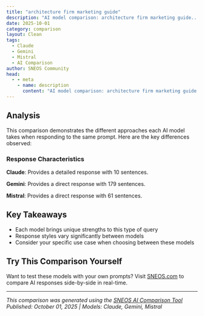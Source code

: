 ```yaml
---
title: "architecture firm marketing guide"
description: "AI model comparison: architecture firm marketing guide..."
date: 2025-10-01
category: comparison
layout: Clean
tags:
  - Claude
  - Gemini
  - Mistral
  - AI Comparison
author: SNEOS Community
head:
  - - meta
    - name: description
      content: "AI model comparison: architecture firm marketing guide..."
---
```


<ChatComparison
  title="architecture firm marketing guide"
  prompt="architecture firm marketing guide"
  :responses='{"Claude": "# Architecture Firm Marketing Guide\n\n## 1. Foundation \u0026 Brand Strategy\n\n### Define Your Brand Identity\n- **Mission \u0026 Vision**: Clearly articulate your firm\u0027s purpose and long-term goals\n- **Unique Value Proposition**: What sets you apart from competitors?\n- **Target Markets**: Identify specific sectors (residential, commercial, healthcare, education, etc.)\n- **Brand Voice**: Professional, innovative, sustainable, traditional, etc.\n- **Visual Identity**: Logo, color palette, typography, photography style\n\n### Market Positioning\n- Analyze competitors and identify gaps in the market\n- Determine your niche (luxury residential, sustainable design, historic preservation, etc.)\n- Establish pricing strategy relative to market position\n- Define your ideal client profile\n\n## 2. Digital Marketing Strategy\n\n### Website Development\n**Essential Elements:**\n- Professional, mobile-responsive design\n- High-quality project photography\n- Clear navigation and user experience\n- Project case studies with detailed descriptions\n- Team bios and credentials\n- Contact information and location\n- Client testimonials\n- Awards and recognition\n- Blog/news section\n\n**SEO Optimization:**\n- Local SEO for geographic targeting\n- Industry-specific keywords\n- Project location pages\n- Regular content updates\n- Fast loading speeds\n- Schema markup for architecture firms\n\n### Content Marketing\n**Blog Topics:**\n- Design trends and insights\n- Project case studies\n- Sustainability in architecture\n- Local building codes and regulations\n- Before/after transformations\n- Design process explanations\n- Community involvement\n\n**Content Formats:**\n- Written articles\n- Video tours and time-lapses\n- Architectural drawings and renderings\n- Infographics\n- Podcasts or interviews\n- Virtual reality experiences\n\n### Social Media Marketing\n\n**Platform Strategy:**\n- **Instagram**: Visual portfolio, behind-the-scenes content, stories\n- **LinkedIn**: Professional networking, thought leadership, B2B connections\n- **Facebook**: Community engagement, event promotion, client testimonials\n- **Pinterest**: Design inspiration boards, project galleries\n- **YouTube**: Project walkthroughs, design process videos\n- **TikTok**: Quick design tips, trending architecture content\n\n**Content Ideas:**\n- Construction progress updates\n- Design sketches and drawings\n- Team member spotlights\n- Award announcements\n- Speaking engagements\n- Sustainable design features\n\n## 3. Traditional Marketing Approaches\n\n### Print Marketing\n- High-quality brochures and portfolios\n- Professional business cards\n- Project proposal templates\n- Branded presentation materials\n- Trade publication advertisements\n\n### Public Relations\n- Press releases for major projects or awards\n- Industry publication features\n- Speaking opportunities at conferences\n- Award submissions\n- Community involvement announcements\n\n### Networking \u0026 Relationships\n- Industry associations and memberships\n- Local business organizations\n- Client relationship management\n- Referral partner development\n- Mentor/mentee relationships\n\n## 4. Portfolio Development\n\n### Project Documentation\n**Photography:**\n- Hire professional architectural photographers\n- Capture multiple angles and lighting conditions\n- Include detail shots and wide views\n- Document projects at different times of day/seasons\n- Before and after comparisons\n\n**Case Studies:**\n- Project objectives and challenges\n- Design solutions and innovations\n- Client collaboration process\n- Sustainability features\n- Budget and timeline management\n- Final results and impact\n\n### Portfolio Presentation\n- Curate projects for specific audiences\n- Lead with strongest, most relevant work\n- Include variety in project types and scales\n- Show design process, not just final results\n- Update regularly with new projects\n\n## 5. Client Acquisition Strategies\n\n### Lead Generation\n**Digital Channels:**\n- Search engine optimization\n- Pay-per-click advertising\n- Social media advertising\n- Email marketing campaigns\n- Content marketing and downloads\n\n**Traditional Channels:**\n- Referrals from past clients\n- Professional network connections\n- Trade show participation\n- Direct mail campaigns\n- Cold outreach to target prospects\n\n### Relationship Building\n- Client onboarding process\n- Regular communication during projects\n- Post-project follow-up\n- Holiday and milestone communications\n- Client events and appreciation programs\n\n### Proposal Process\n- Standardized proposal templates\n- Clear scope of work definitions\n- Competitive fee structures\n- Professional presentation materials\n- Follow-up procedures\n\n## 6. Specialized Marketing Tactics\n\n### Awards and Recognition\n- Research and submit to relevant competitions\n- Document award wins in marketing materials\n- Leverage awards for media coverage\n- Display awards prominently on website\n- Include awards in email signatures and proposals\n\n### Speaking and Thought Leadership\n- Conference presentations\n- Industry panel participation\n- Webinar hosting\n- Podcast appearances\n- Expert commentary for", "Gemini": "## Architecture Firm Marketing Guide: Building a Strong Foundation for Growth\n\nThis guide provides a comprehensive framework for developing and executing a successful marketing strategy for your architecture firm. It covers key principles, actionable steps, and resources to help you attract new clients, build a strong reputation, and achieve your business goals.\n\n**I. Understanding Your Firm \u0026 Market:**\n\nBefore jumping into tactics, you need a clear understanding of who you are, what you offer, and who you\u0027re trying to reach.\n\n* **1. Define Your Niche \u0026 Specialization:**\n * **What are you REALLY good at?** (e.g., sustainable design, residential renovations, commercial high-rises, healthcare facilities, historical preservation)\n * **What type of projects excite your team?**\n * **Which market sectors are growing and offer the most potential?**\n * **Document your unique value proposition (UVP):** What makes your firm different and better than the competition?\n\n* **2. Identify Your Target Audience:**\n * **Who are your ideal clients?** (e.g., developers, homeowners, municipalities, corporations, non-profits)\n * **What are their needs, challenges, and motivations?**\n * **Where do they spend their time online and offline?**\n * **What language do they use?**\n * **Create detailed client personas.** These are fictional representations of your ideal clients, including their demographics, motivations, and pain points.\n\n* **3. Analyze Your Competition:**\n * **Who are your main competitors?**\n * **What are their strengths and weaknesses?**\n * **What are their marketing strategies?**\n * **How can you differentiate yourself?**\n * **Identify gaps in the market that you can fill.**\n\n* **4. Conduct a SWOT Analysis:**\n * **Strengths:** What advantages does your firm have?\n * **Weaknesses:** Where can your firm improve?\n * **Opportunities:** What external factors can you leverage?\n * **Threats:** What external factors could harm your firm?\n\n**II. Setting Clear Marketing Goals \u0026 Objectives:**\n\n* **1. Define SMART Goals:**\n * **Specific:** Clearly define what you want to achieve.\n * **Measurable:** How will you track progress?\n * **Achievable:** Are your goals realistic?\n * **Relevant:** Do your goals align with your overall business objectives?\n * **Time-bound:** When do you want to achieve your goals?\n\n* **2. Examples of Marketing Goals:**\n * Increase website traffic by 20% in the next quarter.\n * Generate 10 qualified leads per month.\n * Secure 3 new projects in your target market within the next year.\n * Improve brand awareness by 15% as measured by social media engagement.\n\n* **3. Track and Analyze Results:** Regularly monitor your progress and adjust your strategy as needed. Use tools like Google Analytics, CRM software, and social media analytics to measure your performance.\n\n**III. Building Your Brand \u0026 Online Presence:**\n\n* **1. Website:**\n * **Essential:** Your website is your digital storefront and the foundation of your online marketing efforts.\n * **Professional Design:** Visually appealing, modern, and mobile-responsive.\n * **Clear Messaging:** Communicate your UVP and target audience effectively.\n * **High-Quality Portfolio:** Showcase your best work with stunning photography and detailed project descriptions.\n * **Blog:** Share your expertise, insights, and project updates.\n * **SEO Optimization:** Ensure your website is easily found by search engines.\n * **Contact Form \u0026 Clear Call to Action:** Make it easy for potential clients to reach you.\n\n* **2. Search Engine Optimization (SEO):**\n * **Keyword Research:** Identify the terms your target audience uses to find architects.\n * **On-Page Optimization:** Optimize your website content and structure for relevant keywords.\n * **Off-Page Optimization:** Build backlinks from reputable websites.\n * **Local SEO:** Optimize your Google My Business listing and local citations.\n\n* **3. Social Media:**\n * **Choose the Right Platforms:** Focus on platforms where your target audience is active (e.g., LinkedIn, Instagram, Pinterest).\n * **Engaging Content:** Share high-quality visuals of your projects, behind-the-scenes glimpses of your team, and valuable industry insights.\n * **Consistent Posting:** Maintain a regular posting schedule.\n * **Engage with Your Audience:** Respond to comments and messages promptly.\n * **Use Relevant Hashtags:** Increase the visibility of your posts.\n * **Run Targeted Ads:** Reach a wider audience with paid social media advertising.\n\n* **4. Email Marketing:**\n * **Build an Email List:** Offer valuable content in exchange for email addresses (e.g., a free guide, a case study).\n * **Segment Your List:** Tailor your messages to different audience segments.\n * **Personalize Your Emails:** Use the recipient\u0027s name and other relevant information.\n * **Provide Valuable Content:** Share industry news, project updates, and helpful tips.\n * **Track Your Results:** Monitor open rates, click-through rates, and unsubscribe rates.\n\n* **5. Online Directories \u0026 Listings:**\n * **Google My Business:** Claim and optimize your Google My Business listing.\n * **Houzz:** Create a profile on Houzz and showcase your projects.\n * **AIA Find an Architect:** Maintain an accurate profile on the AIA\u0027s online directory.\n * **Other Industry-Specific Directories:** List your firm on relevant industry directories.\n\n**IV. Content Marketing \u0026 Thought Leadership:**\n\n* **1. Blog Posts:**\n * **Share Your Expertise:** Write about topics relevant to your target audience.\n * **Solve Problems:** Address common challenges faced by your clients.\n * **Showcase Your Projects:** Tell the story behind your projects and highlight the value you provided.\n * **Optimize for SEO:** Use relevant keywords to improve your search engine ranking.\n\n* **2. Case Studies:**\n * **Demonstrate Your Success:** Showcase how you helped clients achieve their goals.\n * **Quantify Your Results:** Provide concrete data to support your claims.\n * **Tell a Compelling Story:** Engage your audience with a well-written and visually appealing case study.\n\n* **3. White Papers \u0026 Ebooks:**\n * **Provide In-Depth Information:** Offer a comprehensive overview of a specific topic.\n * **Establish Your Authority:** Position yourself as a thought leader in your industry.\n * **Generate Leads:** Offer white papers and ebooks in exchange for email addresses.\n\n* **4. Webinars \u0026 Online Presentations:**\n * **Share Your Knowledge:** Present on topics of interest to your target audience.\n * **Engage with Your Audience:** Answer questions and provide valuable insights.\n * **Generate Leads:** Collect contact information from attendees.\n\n* **5. Speaking Engagements:**\n * **Present at Industry Events:** Share your expertise and network with potential clients.\n * **Participate in Panel Discussions:** Contribute to relevant conversations and raise your profile.\n\n**V. Public Relations \u0026 Media Outreach:**\n\n* **1. Build Relationships with Journalists:**\n * **Identify Relevant Publications:** Target publications that cover your niche.\n * **Follow Journalists on Social Media:** Stay up-to-date on their work and interests.\n * **Offer Exclusive Content:** Provide journalists with early access to your news.\n\n* **2. Write Press Releases:**\n * **Announce New Projects:** Highlight your recent accomplishments.\n * **Share Firm News:** Announce awards, new hires, and other significant events.\n * **Make Sure Your Press Releases are Newsworthy:** Focus on the impact of your work and the value you provide.\n\n* **3. Submit Projects for Awards:**\n * **Gain Recognition:** Winning awards can enhance your reputation and attract new clients.\n * **Showcase Your Work:** Highlight your best projects and demonstrate your expertise.\n * **Generate Media Coverage:** Award wins can lead to press coverage.\n\n**VI. Networking \u0026 Relationship Building:**\n\n* **1. Attend Industry Events:**\n * **AIA Conferences:** Connect with other architects and learn about industry trends.\n * **Trade Shows:** Meet potential clients and partners.\n * **Networking Events:** Build relationships with professionals in your target market.\n\n* **2. Join Professional Organizations:**\n * **AIA:** The American Institute of Architects.\n * **USGBC:** The U.S. Green Building Council.\n * **Local Chamber of Commerce:** Connect with businesses in your community.\n\n* **3. Cultivate Client Relationships:**\n * **Provide Excellent Service:** Exceed your clients\u0027 expectations.\n * **Stay in Touch:** Maintain regular communication with past clients.\n * **Ask for Referrals:** Encourage satisfied clients to refer you to their network.\n\n**VII. Tracking, Analysis \u0026 Optimization:**\n\n* **1. Key Performance Indicators (KPIs):**\n * Website traffic\n * Lead generation\n * Conversion rates\n * Social media engagement\n * Return on investment (ROI) for marketing campaigns\n\n* **2. Analytics Tools:**\n * Google Analytics\n * Social media analytics platforms\n * CRM software\n\n* **3. Regular Reporting:**\n * Track your KPIs on a regular basis.\n * Analyze your results and identify areas for improvement.\n * Adjust your marketing strategy as needed.\n\n**VIII. Marketing Budget \u0026 Resources:**\n\n* **1. Allocate a Budget:** Determine how much you can afford to spend on marketing. A general rule of thumb is 5-10% of your gross revenue.\n* **2. Prioritize Investments:** Focus on the marketing activities that are most likely to generate results.\n* **3. In-House vs. Outsourcing:** Decide whether to handle marketing in-house or hire a marketing agency or consultant.\n* **4. Marketing Tools:** Invest in tools that will help you manage your marketing activities, such as CRM software, email marketing platforms, and social media management tools.\n\n**IX. Important Considerations:**\n\n* **Ethical Marketing:** Adhere to the AIA Code of Ethics and Professional Conduct. Be honest and transparent in your marketing communications.\n* **Legal Compliance:** Ensure your marketing materials comply with all applicable laws and regulations.\n* **Client Testimonials:** Use client testimonials to build trust and credibility. Obtain written permission from clients before using their testimonials.\n* **Photography Rights:** Ensure you have the rights to use all photos in your marketing materials.\n* **Accessibility:** Make your website and marketing materials accessible to people with disabilities.\n\n**X. Key Takeaways:**\n\n* **Focus on your niche and target audience.**\n* **Build a strong brand and online presence.**\n* **Create valuable content that showcases your expertise.**\n* **Network and build relationships with potential clients and partners.**\n* **Track your results and optimize your marketing strategy.**\n* **Be patient and persistent. Building a successful marketing program takes time and effort.**\n\n**XI. Resources:**\n\n* **American Institute of Architects (AIA):** [https://www.aia.org/](https://www.aia.org/)\n* **Marketing for Architects Podcast:** [https://marketingforarchitects.com/](https://marketingforarchitects.com/)\n* **Small Business Administration (SBA):** [https://www.sba.gov/](https://www.sba.gov/)\n\nThis guide provides a solid foundation for building a successful marketing program for your architecture firm. Remember to tailor your strategy to your specific needs and goals, and to continuously adapt and improve your approach as the market evolves. Good luck!\n", "Mistral": "Creating a marketing guide for an architecture firm involves a strategic approach to showcase your unique design capabilities, build a strong brand, and attract potential clients. Here\u2019s a comprehensive guide to help you get started:\n\n### 1. Define Your Brand\n**Brand Identity:**\n- **Mission Statement:** Clearly articulate your firm\u2019s mission and values.\n- **Unique Selling Proposition (USP):** Identify what sets your firm apart from competitors.\n- **Brand Voice:** Develop a consistent tone and style for all communications.\n\n**Visual Identity:**\n- **Logo:** Design a professional and memorable logo.\n- **Color Scheme:** Choose a color palette that reflects your brand.\n- **Typography:** Select fonts that align with your brand identity.\n\n### 2. Build a Professional Website\n**Design:**\n- **User-Friendly:** Ensure the website is easy to navigate.\n- **Portfolio:** Showcase high-quality images and descriptions of your projects.\n- **Blog:** Include a blog section for industry insights, case studies, and thought leadership.\n\n**Content:**\n- **About Us:** Provide detailed information about your firm, team, and history.\n- **Services:** Clearly outline the services you offer.\n- **Contact Information:** Make it easy for potential clients to get in touch.\n\n### 3. Leverage Social Media\n**Platforms:**\n- **LinkedIn:** For professional networking and industry updates.\n- **Instagram:** For visual storytelling and project showcases.\n- **Facebook:** For community engagement and client testimonials.\n- **Pinterest:** For inspiration and project ideas.\n\n**Content Strategy:**\n- **Project Updates:** Share progress and completion photos.\n- **Behind the Scenes:** Give a glimpse into your design process.\n- **Client Testimonials:** Share positive feedback from satisfied clients.\n- **Industry News:** Stay current with trends and share relevant articles.\n\n### 4. Content Marketing\n**Blog:**\n- **Regular Posts:** Publish articles regularly to keep your audience engaged.\n- **SEO:** Optimize your content for search engines to improve visibility.\n- **Guest Blogging:** Contribute to industry blogs to expand your reach.\n\n**Email Marketing:**\n- **Newsletters:** Send out regular newsletters with updates, tips, and project highlights.\n- **Email Campaigns:** Target specific segments of your audience with tailored content.\n\n### 5. Public Relations\n**Media Outreach:**\n- **Press Releases:** Issue press releases for significant projects or milestones.\n- **Media Coverage:** Seek coverage in architecture and design magazines, blogs, and websites.\n\n**Events:**\n- **Industry Conferences:** Attend and speak at industry events.\n- **Local Events:** Participate in local community events to build a local presence.\n\n### 6. Client Relationships\n**Client Testimonials:**\n- **Collect Feedback:** Regularly ask clients for feedback and testimonials.\n- **Showcase Testimonials:** Feature positive testimonials on your website and social media.\n\n**Client Referrals:**\n- **Referral Program:** Implement a referral program to incentivize existing clients to refer new business.\n- **Follow-Up:** Maintain regular communication with past clients to keep them engaged.\n\n### 7. Networking\n**Professional Associations:**\n- **Join Associations:** Become a member of professional associations like the American Institute of Architects (AIA).\n- **Networking Events:** Attend networking events to meet potential clients and partners.\n\n**Collaborations:**\n- **Partnerships:** Collaborate with other firms, contractors, and suppliers.\n- **Joint Ventures:** Explore joint ventures for larger projects.\n\n### 8. Advertising\n**Digital Advertising:**\n- **Google Ads:** Use Google Ads to target specific keywords and demographics.\n- **Social Media Ads:** Run targeted ads on platforms like LinkedIn and Instagram.\n\n**Print Advertising:**\n- **Magazines:** Advertise in industry-specific magazines.\n- **Local Publications:** Consider advertising in local newspapers and magazines.\n\n### 9. Measure and Analyze\n**Analytics:**\n- **Website Analytics:** Use tools like Google Analytics to track website performance.\n- **Social Media Analytics:** Monitor engagement and reach on social media platforms.\n\n**Feedback:**\n- **Client Surveys:** Regularly survey clients to gather feedback.\n- **Internal Reviews:** Conduct internal reviews to assess marketing effectiveness.\n\n### 10. Continuous Improvement\n**Stay Updated:**\n- **Industry Trends:** Keep up with the latest trends and technologies in architecture.\n- **Marketing Trends:** Stay informed about new marketing strategies and tools.\n\n**Adapt and Evolve:**\n- **Flexibility:** Be open to adjusting your marketing strategies based on performance and feedback.\n- **Innovation:** Continuously look for innovative ways to reach and engage your audience.\n\nBy following this guide, you can create a robust marketing strategy that effectively promotes your architecture firm and attracts new clients."}' 
  published-date="19:29"
/>

## Analysis

This comparison demonstrates the different approaches each AI model takes when responding to the same prompt. Here are the key differences observed:

### Response Characteristics

**Claude**: Provides a detailed response with 10 sentences. 

**Gemini**: Provides a direct response with 179 sentences. 

**Mistral**: Provides a direct response with 61 sentences. 

## Key Takeaways

- Each model brings unique strengths to this type of query
- Response styles vary significantly between models
- Consider your specific use case when choosing between these models

## Try This Comparison Yourself

Want to test these models with your own prompts? Visit [SNEOS.com](https://sneos.com) to compare AI responses side-by-side in real-time.

---

*This comparison was generated using the [SNEOS AI Comparison Tool](https://sneos.com)*
*Published: October 01, 2025 | Models: Claude, Gemini, Mistral*
